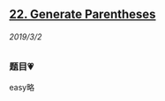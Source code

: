 ## [22. Generate Parentheses](https://leetcode.com/problems/generate-parentheses/)

###### 2019/3/2


### 题目💗
easy略
